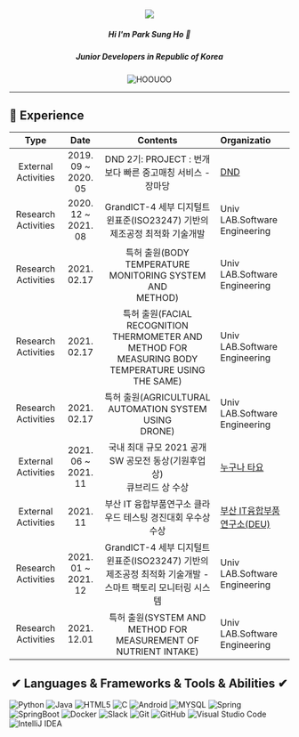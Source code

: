 <h1 align="center">
  <a href="https://git.io/typing-svg">
    <img src = "https://readme-typing-svg.herokuapp.com?size=30&center=true&vCenter=true&lines=Hello%2C+There+%F0%9F%91%8B;I'm+Park+Sungho">
  </a>
</h1>
<h5 align = "center"> Hi I'm Park Sung Ho 👋</h5>
<h5 align = "center"> Junior Developers in Republic of Korea</h5>
<p align="center"> <img src="https://komarev.com/ghpvc/?username=HOOUOO&label=PROFILE+VIEWS" alt="HOOUOO"> 
<hr>

## 📆 Experience

|        Type         |          Date           |                           Contents                           | Organizatio                                                  |
| :-----------------: | :---------------------: | :----------------------------------------------------------: | :----------------------------------------------------------- |
| External Activities | 2019. 09 ~</br>2020. 05 |  DND 2기: PROJECT : 번개보다 빠른 중고매칭 서비스 - 장마당   | [DND](https://dnd.ac/)                                       |
| Research Activities | 2020. 12 ~</br>2021. 08 | GrandICT-4 세부 디지털트윈표준(ISO23247) 기반의제조공정 최적화 기술개발 | Univ LAB.Software Engineering                                |
| Research Activities |       2021. 02.17       | 특허 출원(BODY TEMPERATURE MONITORING SYSTEM AND<br/>METHOD) | Univ LAB.Software Engineering                                |
| Research Activities |       2021. 02.17       | 특허 출원(FACIAL RECOGNITION<br/>THERMOMETER AND METHOD FOR MEASURING BODY TEMPERATURE USING THE SAME) | Univ LAB.Software Engineering                                |
| Research Activities |       2021. 02.17       |  특허 출원(AGRICULTURAL AUTOMATION SYSTEM USING<br/>DRONE)   | Univ LAB.Software Engineering                                |
| External Activities | 2021. 06 ~</br>2021. 11 | 국내 최대 규모 2021 공개 SW 공모전 동상(기원후업상)<br />큐브리드  상 수상 | [누구나 타요](https://www.oss.kr/dev_competition_activities/show/1410e6c2-8939-4806-8e81-16058edba58b?page=2) |
| External Activities |        2021. 11         | 부산 IT 융합부품연구소 클라우드 테스팅 경진대회 우수상 수상  | [부산 IT융합부품연구소(DEU)](https://www.cidi.re.kr/bbs/board.php?bo_table=notice&wr_id=72) |
| Research Activities | 2021. 01 ~</br>2021. 12 | GrandICT-4 세부 디지털트윈표준(ISO23247) 기반의제조공정 최적화 기술개발 - 스마트 팩토리 모니터링 시스템 | Univ LAB.Software Engineering                                |
| Research Activities |       2021. 12.01       | 특허 출원(SYSTEM AND METHOD FOR MEASUREMENT OF<br/>NUTRIENT INTAKE) | Univ LAB.Software Engineering                                |


<h2 align="center">✔ Languages & Frameworks & Tools & Abilities ✔</h2>  

![Python](https://img.shields.io/badge/Python-3776AB?style=flat-square&logo=Python&logoColor=white)
![Java](https://img.shields.io/badge/Java-FE2E2E?style=flat-square&logo=Java&logoColor=white)
![HTML5](https://img.shields.io/badge/HTML5-E34F26?style=flat-square&logo=HTML5&logoColor=white)
![C](https://img.shields.io/badge/C-A8B9CC?style=flat-square&logo=C&logoColor=white)
![Android](https://img.shields.io/badge/Android-3DDC84?style=flat-square&logo=Android&logoColor=white)
![MYSQL](https://img.shields.io/badge/MySQL-4479A1?style=flat-square&logo=MySQL&logoColor=white)
![Spring](https://img.shields.io/badge/Spring-6DB33F?style=flat-square&logo=jQuery&logoColor=white)
![SpringBoot](https://img.shields.io/badge/SpringBoot-6DB33F?style=flat-square&logo=SpringBoot&logoColor=white)
![Docker](https://img.shields.io/badge/Docker-2496ED?style=flat-square&logo=Docker&logoColor=white)
![Slack](https://img.shields.io/badge/Slack-E34F26?style=flat-square&logo=HTML5&logoColor=white)
![Git](https://img.shields.io/badge/Git-F05032?style=flat-square&logo=Git&logoColor=white)
![GitHub](https://img.shields.io/badge/GitHub-FFFFFF?style=flat-square&logo=GitHub&logoColor=black)
![Visual Studio Code](https://img.shields.io/badge/Visual_Studio_Code-007ACC?style=flat-square&logo=Visual-Studio-Code&logoColor=white)
![IntelliJ IDEA](https://img.shields.io/badge/IntelliJ_IDEA-E34F26?style=flat-square&logo=IntelliJ-IDEA&logoColor=white)



<!--|Type|Date|Contents|Organization|
|Student|2017.03 ~ 2023.2|Department of Computer Software Engineering|Dongeui University| -->
<!--h2 align="center"> Todo💦 </h2>  
<img src="https://img.shields.io/badge/React-61DAFB?style=flat-square&logo=React&logoColor=white" /-->

<!--
**Hoouoo/Hoouoo** is a ✨ _special_ ✨ repository because its `README.md` (this file) appears on your GitHub profile.

Here are some ideas to get you started:

- 🔭 I’m currently working on ...
- 🌱 I’m currently learning ...
- 👯 I’m looking to collaborate on ...
- 🤔 I’m looking for help with ...
- 💬 Ask me about ...
- 📫 How to reach me: ...
- 😄 Pronouns: ...
- ⚡ Fun fact: ...
-->
